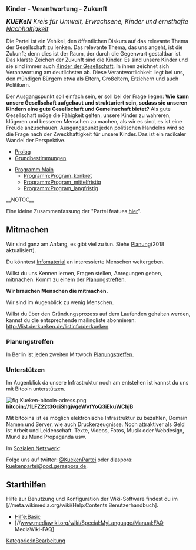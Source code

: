 <big>**Kinder - Verantwortung - Zukunft**</big>

<big>***KUEKeN** Kreis für Umwelt, Erwachsene, Kinder und ernsthafte
[Nachhaltigkeit](/wiki/Nachhaltigkeit "wikilink")* </big>

Die Partei ist ein Vehikel, den öffentlichen Diskurs auf das relevante
Thema der Gesellschaft zu lenken. Das relevante Thema, das uns angeht,
ist die Zukunft; denn dies ist der Raum, der durch die Gegenwart
gestaltbar ist. Das klarste Zeichen der Zukunft sind die Kinder. Es sind
unsere Kinder und sie sind immer auch [ Kinder der
Gesellschaft](/wiki/Kinder_der_Gesellschaft "wikilink"). In ihnen zeichnet
sich Verantwortung am deutlichsten ab. Diese Verantwortlichkeit liegt
bei uns, den mündigen Bürgern etwa als Eltern, Großeltern, Erziehern und
auch Politikern.

Der Ausgangspunkt soll einfach sein, er soll bei der Frage liegen: **Wie
kann unsere Gesellschaft aufgebaut und strukturiert sein, sodass sie
unseren Kindern eine gute Gesellschaft und Gemeinschaft bietet?** Als
gute Gesellschaft möge die Fähigkeit gelten, unsere Kinder zu wahreren,
klügeren und besseren Menschen zu machen, als wir es sind, es ist eine
Freude anzuschauen. Ausgangspunkt jeden politischen Handelns wird so die
Frage nach der Zweckhaftigkeit für unsere Kinder. Das ist ein radikaler
Wandel der Perspektive.

-   [Prolog](/wiki/Prolog "wikilink")
-   [Grundbestimmungen](/wiki/Grundbestimmungen "wikilink")

<!-- -->

-   [Programm:Main](/wiki/Programm:Main "wikilink")
    -   [Programm:Program\_konkret](/wiki/Programm:Program_konkret "wikilink")
    -   [Programm:Program\_mittelfristig](/wiki/Programm:Program_mittelfristig "wikilink")
    -   [Programm:Program\_langfristig](/wiki/Programm:Program_langfristig "wikilink")

  
\_\_NOTOC\_\_

Eine kleine Zusammenfassung der "Partei featues [
hier](/wiki/FeatureListe "wikilink")".  

Mitmachen
---------

Wir sind ganz am Anfang, es gibt viel zu tun. Siehe
[Planung](/wiki/Planung "wikilink")(2018 aktualisiert).

Du könntest [Infomaterial](/wiki/Infomaterial "wikilink") an interessierte
Menschen weitergeben.

Willst du uns Kennen lernen, Fragen stellen, Anregungen geben,
mitmachen. Komm zu einem der [
Planungstreffen](/wiki/Hauptseite#Planungstreffen "wikilink").

**Wir brauchen Menschen die mitmachen.**

Wir sind im Augenblick zu wenig Menschen.

Willst du über den Gründungsprozess auf dem Laufenden gehalten werden,
kannst du die entsprechende mailingliste abonnieren:
<http://list.derkueken.de/listinfo/derkueken>

### Planungstreffen

In Berlin ist jeden zweiten Mittwoch [
Planungstreffen](/wiki/Planungstreffen_Berlin "wikilink").

### Unterstützen

Im Augenblick da unsere Infrastruktur noch am entstehen ist kannst du
uns mit Bitcoin unterstützen.

![](Kueken-bitcoin-adress.png "fig:Kueken-bitcoin-adress.png")
**<bitcoin://1LFZ22t3GciShgjvgeWvfYoQ3iEkuWChjB>**

Mit bitcoins ist es möglich elektronische Infrastruktur zu bezahlen,
Domain Namen und Server, wie auch Druckerzeugnisse. Noch attraktiver als
Geld ist Arbeit und Leidenschaft. Texte, Videos, Fotos, Musik oder
Webdesign, Mund zu Mund Propaganda usw.

Im [ Sozialen Netzwerk](/wiki/Soziales_Netzwerk "wikilink"):

Folge uns auf twitter: [@KuekenPartei](https://twitter.com/KuekenPartei)
oder diaspora:
[kuekenpartei@pod.geraspora.de](https://pod.geraspora.de/people/253952d09cd60133273c4860008dbc6c).

Starthilfen
-----------

Hilfe zur Benutzung und Konfiguration der Wiki-Software findest du im
\[//meta.wikimedia.org/wiki/Help:Contents Benutzerhandbuch\].

-   [Hilfe:Basic](/wiki/Hilfe:Basic "wikilink")
-   \[//www.mediawiki.org/wiki/Special:MyLanguage/Manual:FAQ
    MediaWiki-FAQ\]

[Kategorie:InBearbeitung](/wiki/Kategorie:InBearbeitung "wikilink")
